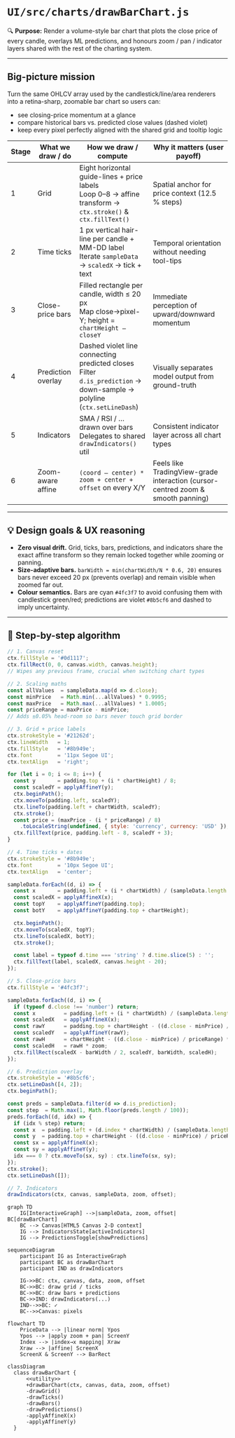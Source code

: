# `UI/src/charts/drawBarChart.js`

🔍 **Purpose:** Render a volume-style bar chart that plots the close price of every candle, overlays ML predictions, and honours zoom / pan / indicator layers shared with the rest of the charting system.

---

## Big-picture mission  
Turn the same OHLCV array used by the candlestick/line/area renderers into a retina-sharp, zoomable bar chart so users can:  
- see closing-price momentum at a glance  
- compare historical bars vs. predicted close values (dashed violet)  
- keep every pixel perfectly aligned with the shared grid and tooltip logic

| Stage | What we draw / do                         | How we draw / compute                                                         | Why it matters (user payoff)                             |
|-------|-------------------------------------------|--------------------------------------------------------------------------------|----------------------------------------------------------|
| 1     | Grid                                      | Eight horizontal guide-lines + price labels<br>Loop 0–8 → affine transform → `ctx.stroke()` & `ctx.fillText()` | Spatial anchor for price context (12.5 % steps)          |
| 2     | Time ticks                                | 1 px vertical hair-line per candle + MM-DD label<br>Iterate `sampleData` → `scaledX` → tick + text | Temporal orientation without needing tool-tips           |
| 3     | Close-price bars                          | Filled rectangle per candle, width ≤ 20 px<br>Map close→pixel-Y; height = `chartHeight – closeY` | Immediate perception of upward/downward momentum         |
| 4     | Prediction overlay                        | Dashed violet line connecting predicted closes<br>Filter `d.is_prediction` → down-sample → polyline (`ctx.setLineDash`) | Visually separates model output from ground-truth        |
| 5     | Indicators                                | SMA / RSI / … drawn over bars<br>Delegates to shared `drawIndicators()` util   | Consistent indicator layer across all chart types        |
| 6     | Zoom-aware affine                         | `(coord – center) * zoom + center + offset` on every X/Y                       | Feels like TradingView-grade interaction (cursor-centred zoom & smooth panning) |

---

## 💡 Design goals & UX reasoning
- **Zero visual drift.** Grid, ticks, bars, predictions, and indicators share the exact affine transform so they remain locked together while zooming or panning.  
- **Size-adaptive bars.** `barWidth = min(chartWidth/N * 0.6, 20)` ensures bars never exceed 20 px (prevents overlap) and remain visible when zoomed far out.  
- **Colour semantics.** Bars are cyan `#4fc3f7` to avoid confusing them with candlestick green/red; predictions are violet `#8b5cf6` and dashed to imply uncertainty.

---

## 🧮 Step-by-step algorithm

```js
// 1. Canvas reset
ctx.fillStyle = '#0d1117';
ctx.fillRect(0, 0, canvas.width, canvas.height);
// Wipes any previous frame, crucial when switching chart types

// 2. Scaling maths
const allValues  = sampleData.map(d => d.close);
const minPrice   = Math.min(...allValues) * 0.9995;
const maxPrice   = Math.max(...allValues) * 1.0005;
const priceRange = maxPrice - minPrice;
// Adds ±0.05% head-room so bars never touch grid border

// 3. Grid + price labels
ctx.strokeStyle = '#21262d';
ctx.lineWidth   = 1;
ctx.fillStyle   = '#8b949e';
ctx.font        = '11px Segoe UI';
ctx.textAlign   = 'right';

for (let i = 0; i <= 8; i++) {
  const y       = padding.top + (i * chartHeight) / 8;
  const scaledY = applyAffineY(y);
  ctx.beginPath();
  ctx.moveTo(padding.left, scaledY);
  ctx.lineTo(padding.left + chartWidth, scaledY);
  ctx.stroke();
  const price = (maxPrice - (i * priceRange) / 8)
    .toLocaleString(undefined, { style: 'currency', currency: 'USD' });
  ctx.fillText(price, padding.left - 8, scaledY + 3);
}

// 4. Time ticks + dates
ctx.strokeStyle = '#8b949e';
ctx.font        = '10px Segoe UI';
ctx.textAlign   = 'center';

sampleData.forEach((d, i) => {
  const x       = padding.left + (i * chartWidth) / (sampleData.length - 1);
  const scaledX = applyAffineX(x);
  const topY    = applyAffineY(padding.top);
  const botY    = applyAffineY(padding.top + chartHeight);

  ctx.beginPath();
  ctx.moveTo(scaledX, topY);
  ctx.lineTo(scaledX, botY);
  ctx.stroke();

  const label = typeof d.time === 'string' ? d.time.slice(5) : '';
  ctx.fillText(label, scaledX, canvas.height - 20);
});

// 5. Close-price bars
ctx.fillStyle = '#4fc3f7';

sampleData.forEach((d, i) => {
  if (typeof d.close !== 'number') return;
  const x         = padding.left + (i * chartWidth) / (sampleData.length - 1);
  const scaledX   = applyAffineX(x);
  const rawY      = padding.top + chartHeight - ((d.close - minPrice) / priceRange) * chartHeight;
  const scaledY   = applyAffineY(rawY);
  const rawH      = chartHeight - ((d.close - minPrice) / priceRange) * chartHeight;
  const scaledH   = rawH * zoom;
  ctx.fillRect(scaledX - barWidth / 2, scaledY, barWidth, scaledH);
});

// 6. Prediction overlay
ctx.strokeStyle = '#8b5cf6';
ctx.setLineDash([4, 2]);
ctx.beginPath();

const preds = sampleData.filter(d => d.is_prediction);
const step  = Math.max(1, Math.floor(preds.length / 100));
preds.forEach((d, idx) => {
  if (idx % step) return;
  const x  = padding.left + (d.index * chartWidth) / (sampleData.length - 1);
  const y  = padding.top + chartHeight - ((d.close - minPrice) / priceRange) * chartHeight;
  const sx = applyAffineX(x);
  const sy = applyAffineY(y);
  idx === 0 ? ctx.moveTo(sx, sy) : ctx.lineTo(sx, sy);
});
ctx.stroke();
ctx.setLineDash([]);

// 7. Indicators
drawIndicators(ctx, canvas, sampleData, zoom, offset);
```
```mermaid
graph TD
    IG[InteractiveGraph] -->|sampleData, zoom, offset| BC[drawBarChart]
    BC --> Canvas[HTML5 Canvas 2-D context]
    IG --> IndicatorsState[activeIndicators]
    IG --> PredictionsToggle[showPredictions]
```
```mermaid
sequenceDiagram
    participant IG as InteractiveGraph
    participant BC as drawBarChart
    participant IND as drawIndicators

    IG->>BC: ctx, canvas, data, zoom, offset
    BC->>BC: draw grid / ticks
    BC->>BC: draw bars + predictions
    BC->>IND: drawIndicators(...)
    IND-->>BC: ✓
    BC-->>Canvas: pixels
```
```mermaid
flowchart TD
    PriceData --> |linear norm| Ypos
    Ypos --> |apply zoom + pan| ScreenY
    Index --> |index→x mapping| Xraw
    Xraw --> |affine| ScreenX
    ScreenX & ScreenY --> BarRect
```
```mermaid
classDiagram
  class drawBarChart {
      <<utility>>
      +drawBarChart(ctx, canvas, data, zoom, offset)
      -drawGrid()
      -drawTicks()
      -drawBars()
      -drawPredictions()
      -applyAffineX(x)
      -applyAffineY(y)
  }
```
```mermaid
